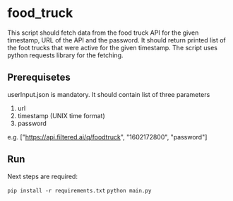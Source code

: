# food_truck

This script should fetch data from the food truck API for the given timestamp, URL of the API and the password.
It should return printed list of the foot trucks that were active for the given timestamp.
The script uses python requests library for the fetching.
## Prerequisetes

userInput.json is mandatory. It should contain list of three parameters

1. url
2. timestamp (UNIX time format)
3. password

e.g. ["https://api.filtered.ai/q/foodtruck", "1602172800", "password"]

## Run
Next steps are required:

`pip install -r requirements.txt`
`python main.py`
